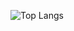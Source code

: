 
<!---
- 👋 Hi, I’m @kiloexabyte
- 👀 I’m interested in ...
- 🌱 I’m currently learning ...
- 💞️ I’m looking to collaborate on ...
- 📫 How to reach me ...
- 😄 Pronouns: ...
- ⚡ Fun fact: ...
kiloexabyte/kiloexabyte is a ✨ special ✨ repository because its `README.md` (this file) appears on your GitHub profile.
You can click the Preview link to take a look at your changes.
--->

![Top Langs](https://github-readme-stats-two-tawny-59.vercel.app/api/top-langs/?username=kiloexabyte&theme=transparent&count_private=true&layout=compact)
